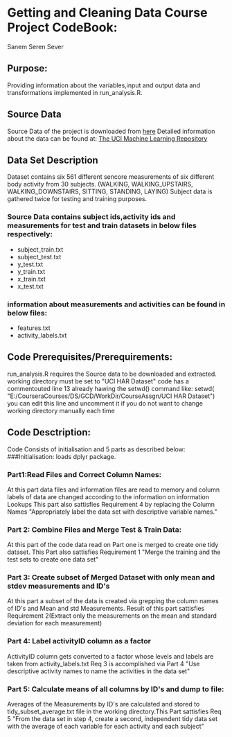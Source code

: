 # Getting and Cleaning Data Course Project CodeBook:

Sanem Seren Sever

## Purpose:
Providing information about the variables,input and output data and transformations implemented in run_analysis.R.

## Source Data
Source Data of the project is downloaded from [here](https://d396qusza40orc.cloudfront.net/getdata%2Fprojectfiles%2FUCI%20HAR%20Dataset.zip)
Detailed information about the data  can be found at:
 [The UCI Machine Learning Repository](http://archive.ics.uci.edu/ml/datasets/Human+Activity+Recognition+Using+Smartphones)


## Data Set Description
Dataset contains six 561 different sencore measurements of six different body activity from 30 subjects.
(WALKING, WALKING_UPSTAIRS, WALKING_DOWNSTAIRS, SITTING, STANDING, LAYING)
Subject data is gathered twice for testing and training purposes.
### Source Data contains subject ids,activity ids and measurements for test and train datasets in below files respectively:

 - subject_train.txt
 - subject_test.txt
 - y_test.txt
 - y_train.txt
 - x_train.txt
 - x_test.txt

### information about measurements and activities can be found in below files:
 - features.txt       
 - activity_labels.txt 

## Code Prerequisites/Prerequirements:
run_analysis.R requires the Source data to be downloaded and extracted.
working directory must be set to "UCI HAR Dataset"
code has a commentouted line 13 already hawing the setwd() command like:
setwd( "E:/CourseraCourses/DS/GCD/WorkDir/CourseAssgn/UCI HAR Dataset")
you can edit this line and uncomment it if you do not want to change working directory manually each time

## Code Desctription:
Code Consists of initialisation and 5 parts as described below:
 ###Initialisation:
 loads dplyr package.
 
 ### Part1:Read Files and Correct Column Names:
  At this part data files and information files are read to memory and column labels of data are changed according to the information on information Lookups
  This part also sattisfies  Requirement 4 by replacing the Column Names "Appropriately label the data set with descriptive variable names."
 
 ### Part 2: Combine Files and Merge Test & Train Data:
 At this part of the code data read on Part one is merged to create one tidy dataset.
 This Part also sattisfies Requirement 1 "Merge the training and the test sets to create one data set"

 ### Part 3: Create subset of Merged Dataset with only mean and stdev measurements and ID's
 At this part a subset of the data is created via grepping the column names of ID's and Mean and std Measurements.
 Result of this part sattisfies Requirement 2(Extract only the measurements on the mean and standard deviation for each measurement)
 
 ### Part 4: Label activityID column as a factor
 ActivityID column gets converted to a factor whose levels and labels are taken from activity_labels.txt 
 Req 3 is accomplished via Part 4 "Use descriptive activity names to name the activities in the data set"
 
 ### Part 5: Calculate means of all columns by ID's and dump to file:
  Averages of the Measurements by ID's are calculated and stored to tidy_subset_average.txt file in the working directory.This Part sattisfies Req 5 "From the data set in step 4, create a second, independent tidy data set with the  average of each variable for each activity and each subject"

